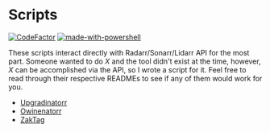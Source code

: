 # Scripts

[![CodeFactor](https://www.codefactor.io/repository/github/angrycuban13/just-a-bunch-of-starr-scripts/badge)](https://www.codefactor.io/repository/github/angrycuban13/just-a-bunch-of-starr-scripts) [![made-with-powershell](https://img.shields.io/badge/Made%20with-Powershell-1f425f.svg)](https://docs.microsoft.com/en-us/powershell/)

These scripts interact directly with Radarr/Sonarr/Lidarr API for the most part. Someone wanted to do *X* and the tool didn't exist at the time, however, *X* can be accomplished via the API, so I wrote a script for it. Feel free to read through their respective READMEs to see if any of them would work for you.

* [Upgradinatorr](https://github.com/angrycuban13/Scripts/blob/main/Upgradinatorr/README.md)
* [Owinenatorr](https://github.com/angrycuban13/Scripts/blob/main/Owinenatorr/README.md)
* [ZakTag](https://github.com/angrycuban13/Scripts/blob/main/ZakTag/README.md)
